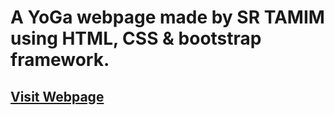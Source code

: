 # A YoGa webpage made by SR TAMIM using HTML, CSS & bootstrap framework.

## [Visit Webpage](https://sr-tamim.github.io/ber-yoga/)
